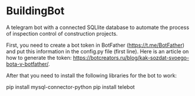 # BuildingBot
A telegram bot with a connected SQLlite database to automate the process of inspection control of construction projects.


First, you need to create a bot token in BotFather (https://t.me/BotFather) and put this information in the config.py file (first line). Here is an article on how to generate the token: https://botcreators.ru/blog/kak-sozdat-svoego-bota-v-botfather/.

After that you need to install the following libraries for the bot to work:

pip install mysql-connector-python
pip install telebot

